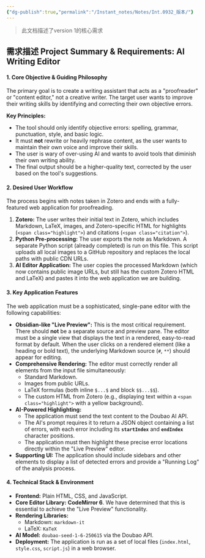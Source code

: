 ```yaml
---
{"dg-publish":true,"permalink":"/Instant_notes/Notes/Int.0932_版本/"}
---
```


> 此文档描述了version 1的核心需求
## 需求描述 **Project Summary & Requirements: AI Writing Editor**

#### **1. Core Objective & Guiding Philosophy**

The primary goal is to create a writing assistant that acts as a "proofreader" or "content editor," not a creative writer. The target user wants to improve their writing skills by identifying and correcting their own objective errors.

**Key Principles:**
* The tool should only identify objective errors: spelling, grammar, punctuation, style, and basic logic.
* It must **not** rewrite or heavily rephrase content, as the user wants to maintain their own voice and improve their skills.
* The user is wary of over-using AI and wants to avoid tools that diminish their own writing ability.
* The final output should be a higher-quality text, corrected by the user based on the tool's suggestions.

#### **2. Desired User Workflow**

The process begins with notes taken in Zotero and ends with a fully-featured web application for proofreading.

1. **Zotero:** The user writes their initial text in Zotero, which includes Markdown, LaTeX, images, and Zotero-specific HTML for highlights (`<span class="highlight">`) and citations (`<span class="citation">`).
2. **Python Pre-processing:** The user exports the note as Markdown. A separate Python script (already completed) is run on this file. This script uploads all local images to a GitHub repository and replaces the local paths with public CDN URLs.
3. **AI Editor Application:** The user copies the processed Markdown (which now contains public image URLs, but still has the custom Zotero HTML and LaTeX) and pastes it into the web application we are building.

#### **3. Key Application Features**

The web application must be a sophisticated, single-pane editor with the following capabilities:

* **Obsidian-like "Live Preview":** This is the most critical requirement. There should **not** be a separate source and preview pane. The editor must be a single view that displays the text in a rendered, easy-to-read format by default. When the user clicks on a rendered element (like a heading or bold text), the underlying Markdown source (`#`, `**`) should appear for editing.
* **Comprehensive Rendering:** The editor must correctly render all elements from the input file simultaneously:
    * Standard Markdown.
    * Images from public URLs.
    * LaTeX formulas (both inline `$...$` and block `$$...$$`).
    * The custom HTML from Zotero (e.g., displaying text within a `<span class="highlight">` with a yellow background).
* **AI-Powered Highlighting:**
    * The application must send the text content to the Doubao AI API.
    * The AI's prompt requires it to return a JSON object containing a list of errors, with each error including its **`startIndex`** and **`endIndex`** character positions.
    * The application must then highlight these precise error locations directly within the "Live Preview" editor.
* **Supporting UI:** The application should include sidebars and other elements to display a list of detected errors and provide a "Running Log" of the analysis process.

#### **4. Technical Stack & Environment**

* **Frontend:** Plain HTML, CSS, and JavaScript.
* **Core Editor Library:** **CodeMirror 6**. We have determined that this is essential to achieve the "Live Preview" functionality.
* **Rendering Libraries:**
    * Markdown: `markdown-it`
    * LaTeX: `KaTeX`
* **AI Model:** `doubao-seed-1-6-250615` via the Doubao API.
* **Deployment:** The application is run as a set of local files (`index.html`, `style.css`, `script.js`) in a web browser.